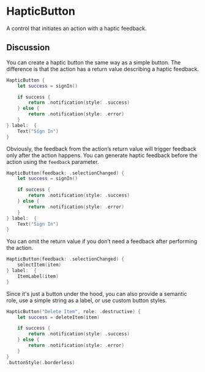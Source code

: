 # HapticButton

A control that initiates an action with a haptic feedback.

## Discussion

You can create a haptic button the same way as a simple button. The difference is that the action has a return value describing a haptic feedback.

```swift
HapticButton {
    let success = signIn()

    if success {
        return .notification(style: .success)
    } else {
        return .notification(style: .error)
    }
} label:  {
    Text("Sign In")
}
```

Obviously, the feedback from the action’s return value will trigger feedback only after the action happens. You can generate haptic feedback before the action using the `feedback` parameter.

```swift
HapticButton(feedback: .selectionChanged) {
    let success = signIn()

    if success {
        return .notification(style: .success)
    } else {
        return .notification(style: .error)
    }
} label:  {
    Text("Sign In")
}
```

You can omit the return value if you don’t need a feedback after performing the action.

```swift
HapticButton(feedback: .selectionChanged) {
    selectItem(item)
} label:  {
    ItemLabel(item)
}
```

Since it's just a button under the hood, you can also provide a semantic role, use a simple string as a label, or use custom button styles.

```swift
HapticButton("Delete Item", role: .destructive) {
    let success = deleteItem(item)

    if success {
        return .notification(style: .success)
    } else {
        return .notification(style: .error)
    }
}
.buttonStyle(.borderless)
```
